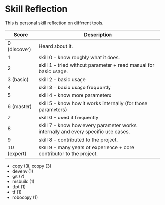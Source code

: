# Skill Reflection

This is personal skill reflection on different tools.

| Score | Description                                           
| ----- | -----------
| 0 (discover)  | Heard about it.                                       
| 1             | skill 0 + know roughly what it does.
| 2             | skill 1 + tried without parameter + read manual for basic usage.
| 3 (basic)     | skill 2 + basic usage
| 4             | skill 3 + basic usage frequently
| 5             | skill 4 + know more parameters
| 6 (master)    | skill 5 + know how it works internally (for those parameters)
| 7             | skill 6 + used it frequently
| 8             | skill 7 + know how every parameter works internally and every specific use cases.
| 9             | skill 8 + contributed to the project.
| 10 (expert)   | skill 9 + many years of experience + core contributor to the project.

- copy (3), xcopy (3)
- devenv (1)
- git (7)
- msbuild (1)
- tfpt (1)
- tf (1)
- robocopy (1)
